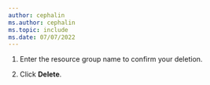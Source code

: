 ```yaml
---
author: cephalin
ms.author: cephalin
ms.topic: include
ms.date: 07/07/2022
---
```


1. Enter the resource group name to confirm your deletion.

1. Click **Delete**.

